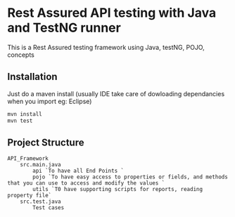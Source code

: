 # Rest Assured API testing with Java and TestNG runner
This is a Rest Assured testing framework using Java, testNG, POJO, concepts

## Installation
Just do a maven install (usually IDE take care of dowloading dependancies when you import eg: Eclipse)

```bash
mvn install 
mvn test
```

## Project Structure
```
API_Framework
	src.main.java
		api `To have all End Points `
		pojo `To have easy access to properties or fields, and methods that you can use to access and modify the values `
        utils `T0 have supporting scripts for reports, reading property file`
    src.test.java
        Test cases
```

